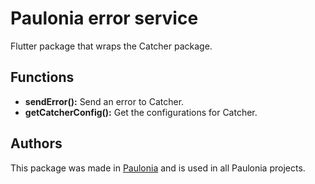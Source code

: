 # Paulonia error service

Flutter package that wraps the Catcher package. 

## Functions

- **sendError():** Send an error to Catcher.
- **getCatcherConfig():** Get the configurations for Catcher.

## Authors

This package was made in [Paulonia](https://paulonia.dev) and is used in all Paulonia projects.

